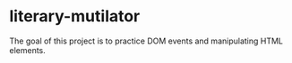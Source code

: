 # literary-mutilator
The goal of this project is to practice DOM events and manipulating HTML elements.
